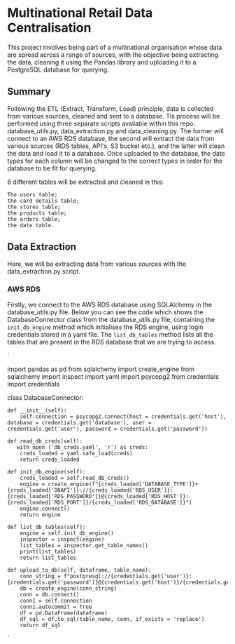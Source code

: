 # Multinational Retail Data Centralisation

This project involves being part of a multinational organisation whose data are spread across a range of sources, with the objective being extracting the data, cleaning it using the Pandas library and uploading it to a PostgreSQL database for querying. 

## Summary

Following the ETL (Extract, Transform, Load) principle, data is collected from various sources, cleaned and sent to a database. Tis process will be performed using three separate scripts available within this repo: database_utils.py, data_extraction.py and data_cleaning.py. The former will connect to an AWS RDS database, the second will extract the data from various sources (RDS tables, API's, S3 bucket etc.), and the latter will clean the data and load it to a database. Once uploaded to the database, the date types for each column will be changed to the correct types in order for the database to be fit for querying. 

6 different tables will be extracted and cleaned in this:
    
    The users table;
    the card details table;
    the stores table;
    the products table;
    the orders table;
    the date table.

## Data Extraction
Here, we will be extracting data from various sources with the data_extraction.py script.

### AWS RDS
Firstly, we connect to the AWS RDS database using SQLAlchemy in the database_utils.py file. Below you can see the code which shows the DatabaseConnector class from the database_utils.py file, containing the `init_db_engine` method which initialises the RDS engine, using login credentials stored in a yaml file. The `list_db_tables` method lists all the tables that are present in the RDS database that we are trying to access.

`

import pandas as pd
from sqlalchemy import create_engine 
from sqlalchemy import inspect
import yaml
import psycopg2
from credentials import credentials


class DatabaseConnector:

    def __init__(self):
        self.connection = psycopg2.connect(host = credentials.get('host'), database = credentials.get('database'), user = credentials.get('user'), password = credentials.get('password'))

    def read_db_creds(self):
       with open ('db_creds.yaml', 'r') as creds:
        creds_loaded = yaml.safe_load(creds)
        return creds_loaded

    def init_db_engine(self):
        creds_loaded = self.read_db_creds()
        engine = create_engine(f"{creds_loaded['DATABASE_TYPE']}+{creds_loaded['DBAPI']}://{creds_loaded['RDS_USER']}:{creds_loaded['RDS_PASSWORD']}@{creds_loaded['RDS_HOST']}:{creds_loaded['RDS_PORT']}/{creds_loaded['RDS_DATABASE']}")
        engine.connect()
        return engine
    
    def list_db_tables(self):
        engine = self.init_db_engine()
        inspector = inspect(engine)
        list_tables = inspector.get_table_names()
        print(list_tables)
        return list_tables

    def upload_to_db(self, dataframe, table_name):
        conn_string = f"postgresql://{credentials.get('user')}:{credentials.get('password')}@{credentials.get('host')}/{credentials.get('database')}"
        db = create_engine(conn_string)
        conn = db.connect()
        conn1 = self.connection
        conn1.autocommit = True
        df = pd.DataFrame(dataframe)
        df_sql = df.to_sql(table_name, conn, if_exists = 'replace')
        return df_sql

`
